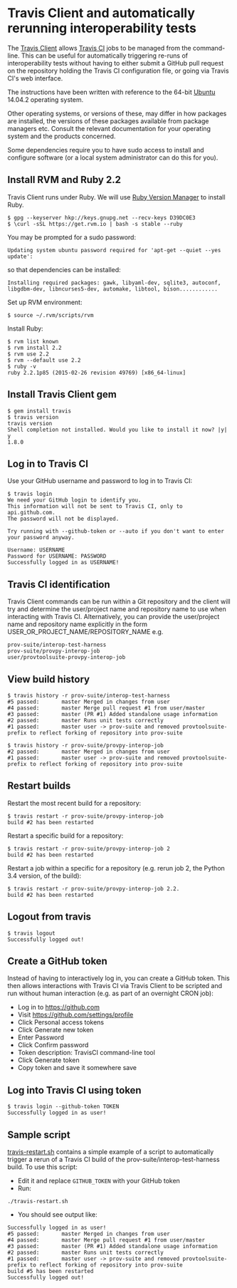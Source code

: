 # Travis Client and automatically rerunning interoperability tests

The [Travis Client](https://github.com/travis-ci) allows [Travis CI](https://travis-ci.org) jobs to be managed from the command-line. This can be useful for automatically triggering re-runs of interoperability tests without having to either submit a GitHub pull request on the repository holding the Travis CI configuration file, or going via Travis CI's web interface.

The instructions have been written with reference to the 64-bit [Ubuntu](http://www.ubuntu.com/) 14.04.2 operating system.

Other operating systems, or versions of these, may differ in how packages are installed, the versions of these packages available from package managers etc. Consult the relevant documentation for your operating system and the products concerned.

Some dependencies require you to have sudo access to install and configure software (or a local system administrator can do this for you).

## Install RVM and Ruby 2.2

Travis Client runs under Ruby. We will use [Ruby Version Manager](https://rvm.io) to install Ruby.

```
$ gpg --keyserver hkp://keys.gnupg.net --recv-keys D39DC0E3
$ \curl -sSL https://get.rvm.io | bash -s stable --ruby
```

You may be prompted for a sudo password:

```
Updating system ubuntu password required for 'apt-get --quiet --yes update': 
```

so that dependencies can be installed:

```
Installing required packages: gawk, libyaml-dev, sqlite3, autoconf, libgdbm-dev, libncurses5-dev, automake, libtool, bison............
```

Set up RVM environment:

```
$ source ~/.rvm/scripts/rvm
```

Install Ruby:

```
$ rvm list known
$ rvm install 2.2
$ rvm use 2.2
$ rvm --default use 2.2
$ ruby -v
ruby 2.2.1p85 (2015-02-26 revision 49769) [x86_64-linux]
```

## Install Travis Client gem

```
$ gem install travis
$ travis version
travis version
Shell completion not installed. Would you like to install it now? |y| y
1.8.0
```

## Log in to Travis CI

Use your GitHub username and password to log in to Travis CI:

```
$ travis login
We need your GitHub login to identify you.
This information will not be sent to Travis CI, only to api.github.com.
The password will not be displayed.

Try running with --github-token or --auto if you don't want to enter your password anyway.

Username: USERNAME
Password for USERNAME: PASSWORD
Successfully logged in as USERNAME!
```

## Travis CI identification

Travis Client commands can be run within a Git repository and the client will try and determine the user/project name and repository name to use when interacting with Travis CI. Alternatively, you can provide the user/project name and repository name explicitly in the form USER_OR_PROJECT_NAME/REPOSITORY_NAME e.g.

```
prov-suite/interop-test-harness
prov-suite/provpy-interop-job
user/provtoolsuite-provpy-interop-job
```

## View build history

```
$ travis history -r prov-suite/interop-test-harness
#5 passed:       master Merged in changes from user
#4 passed:       master Merge pull request #1 from user/master
#3 passed:       master (PR #1) Added standalone usage information
#2 passed:       master Runs unit tests correctly
#1 passed:       master user -> prov-suite and removed provtoolsuite- prefix to reflect forking of repository into prov-suite
```

```
$ travis history -r prov-suite/provpy-interop-job
#2 passed:       master Merged in changes from user
#1 passed:       master user -> prov-suite and removed provtoolsuite- prefix to reflect forking of repository into prov-suite
```

## Restart builds

Restart the most recent build for a repository:

```
$ travis restart -r prov-suite/provpy-interop-job
build #2 has been restarted
```

Restart a specific build for a repository:

```
$ travis restart -r prov-suite/provpy-interop-job 2
build #2 has been restarted
```

Restart a job within a specific for a repository (e.g. rerun job 2, the Python 3.4 version, of the build):

```
$ travis restart -r prov-suite/provpy-interop-job 2.2.
build #2 has been restarted
```

## Logout from travis

```
$ travis logout
Successfully logged out!
```

## Create a GitHub token

Instead of having to interactively log in, you can create a GitHub token. This then allows interactions with Travis CI via Travis Client to be scripted and run without human interaction (e.g. as part of an overnight CRON job):

* Log in to https://github.com
* Visit https://github.com/settings/profile
* Click Personal access tokens
* Click Generate new token
* Enter Password
* Click Confirm password
* Token description: TravisCI command-line tool
* Click Generate token
* Copy token and save it somewhere save

## Log into Travis CI using token

```
$ travis login --github-token TOKEN
Successfully logged in as user!
```

## Sample script

[travis-restart.sh](./travis-restart.sh) contains a simple example of a script to automatically trigger a rerun of a Travis CI build of the prov-suite/interop-test-harness build. To use this script:

* Edit it and replace `GITHUB_TOKEN` with your GitHub token
* Run:

```
./travis-restart.sh
```

* You should see output like:

```
Successfully logged in as user!
#5 passed:       master Merged in changes from user
#4 passed:       master Merge pull request #1 from user/master
#3 passed:       master (PR #1) Added standalone usage information
#2 passed:       master Runs unit tests correctly
#1 passed:       master user -> prov-suite and removed provtoolsuite- prefix to reflect forking of repository into prov-suite
build #5 has been restarted
Successfully logged out!
```
